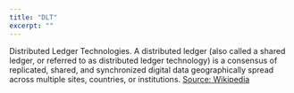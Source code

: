 ```yaml
---
title: "DLT"
excerpt: ""
---
```

Distributed Ledger Technologies. A distributed ledger (also called a shared ledger, or referred to as distributed ledger technology) is a consensus of replicated, shared, and synchronized digital data geographically spread across multiple sites, countries, or institutions. [Source: Wikipedia](https://en.wikipedia.org/wiki/Distributed_ledger)